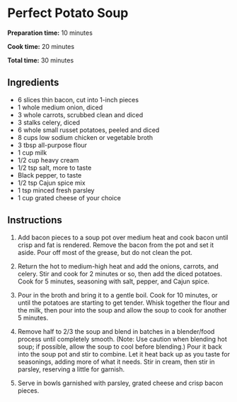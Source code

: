 # Perfect Potato Soup

**Preparation time:** 10 minutes

**Cook time:** 20 minutes

**Total time:** 30 minutes

## Ingredients

- 6 slices thin bacon, cut into 1-inch pieces
- 1 whole medium onion, diced
- 3 whole carrots, scrubbed clean and diced
- 3 stalks celery, diced
- 6 whole small russet potatoes, peeled and diced
- 8 cups low sodium chicken or vegetable broth
- 3 tbsp all-purpose flour
- 1 cup milk
- 1/2 cup heavy cream
- 1/2 tsp salt, more to taste
- Black pepper, to taste
- 1/2 tsp Cajun spice mix
- 1 tsp minced fresh parsley
- 1 cup grated cheese of your choice

## Instructions

1. Add bacon pieces to a soup pot over medium heat and cook bacon until crisp and fat is rendered. Remove the bacon from the pot and set it aside. Pour off most of the grease, but do not clean the pot.

2. Return the hot to medium-high heat and add the onions, carrots, and celery. Stir and cook for 2 minutes or so, then add the diced potatoes. Cook for 5 minutes, seasoning with salt, pepper, and Cajun spice. 

3. Pour in the broth and bring it to a gentle boil. Cook for 10 minutes, or until the potatoes are starting to get tender. Whisk together the flour and the milk, then pour into the soup and allow the soup to cook for another 5 minutes. 

4. Remove half to 2/3 the soup and blend in batches in a blender/food process until completely smooth. (Note: Use caution when blending hot soup; if possible, allow the soup to cool before blending.) Pour it back into the soup pot and stir to combine. Let it heat back up as you taste for seasonings, adding more of what it needs. Stir in cream, then stir in parsley, reserving a little for garnish.

5. Serve in bowls garnished with parsley, grated cheese and crisp bacon pieces.
